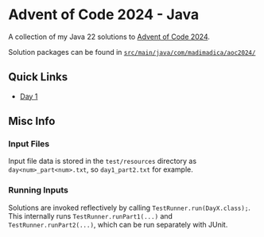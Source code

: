 # Advent of Code 2024 - Java
A collection of my Java 22 solutions to [Advent of Code 2024](https://adventofcode.com/2024).

Solution packages can be found in [`src/main/java/com/madimadica/aoc2024/`](https://github.com/madimadica/aoc-2024/tree/main/src/main/java/com/madimadica/aoc2024)

## Quick Links
* [Day 1](https://github.com/madimadica/aoc-2024/blob/main/src/main/java/com/madimadica/aoc2024/day1/Day1.java)

## Misc Info
### Input Files
Input file data is stored in the `test/resources` directory as `day<num>_part<num>.txt`, so `day1_part2.txt` for example.

### Running Inputs
Solutions are invoked reflectively by calling `TestRunner.run(DayX.class);`. This internally runs `TestRunner.runPart1(...)` and `TestRunner.runPart2(...)`, which can be run separately with JUnit. 
